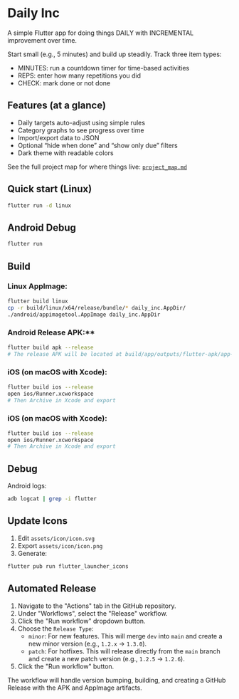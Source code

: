 # Daily Inc

A simple Flutter app for doing things DAILY with INCREMENTAL improvement over time.

Start small (e.g., 5 minutes) and build up steadily. Track three item types:
- MINUTES: run a countdown timer for time-based activities
- REPS: enter how many repetitions you did
- CHECK: mark done or not done

## Features (at a glance)
- Daily targets auto-adjust using simple rules
- Category graphs to see progress over time
- Import/export data to JSON
- Optional “hide when done” and “show only due” filters
- Dark theme with readable colors

See the full project map for where things live: [`project_map.md`](project_map.md)

## Quick start (Linux)
```bash
flutter run -d linux
```

## Android Debug
```bash
flutter run
```

## Build
### Linux AppImage:
```bash
flutter build linux
cp -r build/linux/x64/release/bundle/* daily_inc.AppDir/
./android/appimagetool.AppImage daily_inc.AppDir
```


### Android Release APK:**
```bash
flutter build apk --release
# The release APK will be located at build/app/outputs/flutter-apk/app-release.apk
```

### iOS (on macOS with Xcode):
```bash
flutter build ios --release
open ios/Runner.xcworkspace
# Then Archive in Xcode and export
```

### iOS (on macOS with Xcode):
```bash
flutter build ios --release
open ios/Runner.xcworkspace
# Then Archive in Xcode and export
```

## Debug
Android logs:
```bash
adb logcat | grep -i flutter
```

## Update Icons
1) Edit `assets/icon/icon.svg`
2) Export `assets/icon/icon.png`
3) Generate:
```bash
flutter pub run flutter_launcher_icons
```

## Automated Release

1.  Navigate to the "Actions" tab in the GitHub repository.
2.  Under "Workflows", select the "Release" workflow.
3.  Click the "Run workflow" dropdown button.
4.  Choose the `Release Type`:
    *   `minor`: For new features. This will merge `dev` into `main` and create a new minor version (e.g., `1.2.x` -> `1.3.0`).
    *   `patch`: For hotfixes. This will release directly from the `main` branch and create a new patch version (e.g., `1.2.5` -> `1.2.6`).
5.  Click the "Run workflow" button.

The workflow will handle version bumping, building, and creating a GitHub Release with the APK and AppImage artifacts.
